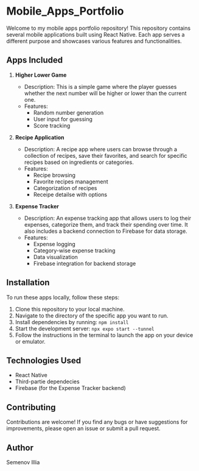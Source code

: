 # Mobile_Apps_Portfolio
Welcome to my mobile apps portfolio repository! This repository contains several mobile applications built using React Native. Each app serves a different purpose and showcases various features and functionalities.

## Apps Included

1. **Higher Lower Game**
   - Description: This is a simple game where the player guesses whether the next number will be higher or lower than the current one.
   - Features:
     - Random number generation
     - User input for guessing
     - Score tracking

2. **Recipe Application**
   - Description: A recipe app where users can browse through a collection of recipes, save their favorites, and search for specific recipes based on ingredients or categories.
   - Features:
     - Recipe browsing
     - Favorite recipes management
     - Categorization of recipes
     - Receipe detailse with options

3. **Expense Tracker**
   - Description: An expense tracking app that allows users to log their expenses, categorize them, and track their spending over time. It also includes a backend connection to Firebase for data storage.
   - Features:
     - Expense logging
     - Category-wise expense tracking
     - Data visualization
     - Firebase integration for backend storage

## Installation

To run these apps locally, follow these steps:

1. Clone this repository to your local machine.
2. Navigate to the directory of the specific app you want to run.
3. Install dependencies by running: `npm install`
4. Start the development server: `npx expo start --tunnel`
5. Follow the instructions in the terminal to launch the app on your device or emulator.

## Technologies Used

- React Native
- Third-partie dependecies
- Firebase (for the Expense Tracker backend)

## Contributing

Contributions are welcome! If you find any bugs or have suggestions for improvements, please open an issue or submit a pull request.

## Author

Semenov Illia

